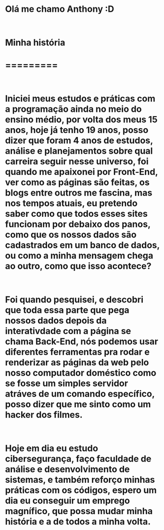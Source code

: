 <h1><strong>Olá me chamo Anthony :D</strong></h1><br>
<h1><strong>Minha história</strong></h1>
<h1><strong>=========</strong></h1><br>
<h1><strong>Iniciei meus estudos e práticas com a programação ainda no meio do ensino médio, por volta dos meus 15 anos, hoje já tenho 19 anos, posso
dizer que foram 4 anos de estudos, análise e planejamentos sobre qual carreira seguir nesse universo, foi quando me apaixonei por Front-End, ver
como as páginas são feitas, os blogs entre outros me fascina, mas nos tempos atuais, eu pretendo saber como que todos esses sites funcionam
por debaixo dos panos, como que os nossos dados são cadastrados em um banco de dados, ou como a minha mensagem chega ao outro, como que isso acontece?</strong></h1><br>
<h1><strong>Foi quando pesquisei, e descobri que toda essa parte que pega nossos dados depois da interativdade com a página se chama Back-End, nós podemos usar diferentes ferramentas
pra rodar e renderizar as páginas da web pelo nosso computador doméstico como se fosse um simples servidor atráves de um comando específico, 
posso dizer que me sinto como um hacker dos filmes.</strong></h1><br>
<h1><strong>Hoje em dia eu estudo cibersegurança, faço faculdade de análise e desenvolvimento de sistemas, e também reforço minhas práticas com os códigos,
espero um dia eu conseguir um emprego magnífico, que possa mudar minha história e a de todos a minha volta.</strong></h1>
